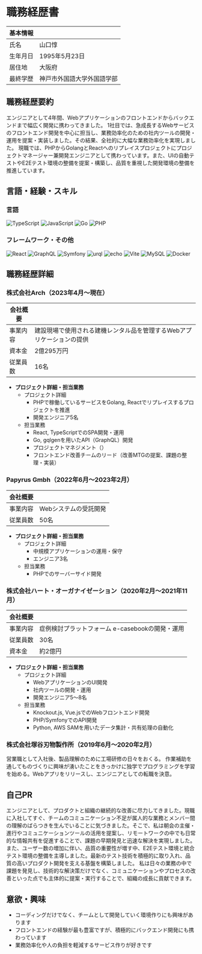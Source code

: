 # 職務経歴書

| 基本情報 |                            |
| -------- | -------------------------- |
| 氏名     | 山口惇                     |
| 生年月日 | 1995年5月23日              |
| 居住地   | 大阪府                     |
| 最終学歴 | 神戸市外国語大学外国語学部 |

## 職務経歴要約

エンジニアとして4年間、Webアプリケーションのフロントエンドからバックエンドまで幅広く開発に携わってきました。
1社目では、急成長するWebサービスのフロントエンド開発を中心に担当し、業務効率化のための社内ツールの開発・運用を提案・実装しました。その結果、全社的に大幅な業務効率化を実現しました。
現職では、PHPからGolangとReactへのリプレイスプロジェクトにプロジェクトマネージャー兼開発エンジニアとして携わっています。また、UIの自動テストやE2Eテスト環境の整備を提案・構築し、品質を重視した開発環境の整備を推進しています。

## 言語・経験・スキル

### 言語

<p>
  <img alt="TypeScript" src="https://img.shields.io/badge/-TypeScript-007ACC?style=flat-square&logo=typescript&logoColor=white" />
  <img alt="JavaScript" src="https://img.shields.io/badge/-JavaScript-F7DF1E?style=flat-square&logo=JavaScript&logoColor=white" />
  <img alt="Go" src="https://img.shields.io/badge/-Go-00ADD8?style=flat-square&logo=Go&logoColor=white" />
<img alt="PHP" src="https://img.shields.io/badge/-PHP-777BB4?style=flat-square&logo=PHP&logoColor=white" />
</p>

### フレームワーク・その他

<p>
  <img alt="React" src="https://img.shields.io/badge/-React-45b8d8?style=flat-square&logo=react&logoColor=white" />
  <img alt="GraphQL" src="https://img.shields.io/badge/-GraphQL-E10098?style=flat-square&logo=graphql&logoColor=white" />
  <img alt="Symfony" src="https://img.shields.io/badge/-Symfony-000000?style=flat-square&logo=Symfony&logoColor=white" />
<img alt="urql" src="https://img.shields.io/badge/-urql-FF4785?style=flat-square&logo=urql&logoColor=white" />
<img alt="echo" src="https://img.shields.io/badge/-echo-41B883?style=flat-square&logo=Echo&logoColor=white" />
  <img alt="Vite" src="https://img.shields.io/badge/-Vite-646CFF?style=flat-square&logo=Vite&logoColor=white" />
  <img alt="MySQL" src="https://img.shields.io/badge/-MySQL-4479A1?style=flat-square&logo=MySQL&logoColor=white" />
  <img alt="Docker" src="https://img.shields.io/badge/-Docker-46a2f1?style=flat-square&logo=docker&logoColor=white" />
</p>

## 職務経歴詳細

### 株式会社Arch（2023年4月〜現在）

| 会社概要 |                                                                       |
| -------- | --------------------------------------------------------------------- |
| 事業内容 | 建設現場で使用される建機レンタル品を管理するWebアプリケーションの提供 |
| 資本金   | 2億295万円                                                            |
| 従業員数 | 16名                                                                  |

- **プロジェクト詳細・担当業務**
  - プロジェクト詳細
    - PHPで稼働しているサービスをGolang, Reactでリプレイスするプロジェクトを推進
    - 開発エンジニア5名
  - 担当業務
    - React, TypeScriptでのSPA開発・運用
    - Go, gqlgenを用いたAPI（GraphQL）開発
    - プロジェクトマネジメント（）
    - フロントエンド改善チームのリード（改善MTGの提案、課題の整理・実装）

### Papyrus Gmbh（2022年6月〜2023年2月）

| 会社概要 |                       |
| -------- | --------------------- |
| 事業内容 | Webシステムの受託開発 |
| 従業員数 | 50名                  |

- **プロジェクト詳細・担当業務**
  - プロジェクト詳細
    - 中規模アプリケーションの運用・保守
    - エンジニア3名
  - 担当業務
    - PHPでのサーバーサイド開発

### 株式会社ハート・オーガナイゼーション（2020年2月〜2021年11月）

| 会社概要 |                                                 |
| -------- | ----------------------------------------------- |
| 事業内容 | 症例検討プラットフォーム e-casebookの開発・運用 |
| 従業員数 | 30名                                            |
| 資本金   | 約2億円                                         |

- **プロジェクト詳細・担当業務**
  - プロジェクト詳細
    - WebアプリケーションのUI開発
    - 社内ツールの開発・運用
    - 開発エンジニア5〜8名
  - 担当業務
    - Knockout.js, Vue.jsでのWebフロントエンド開発
    - PHP/SymfonyでのAPI開発
    - Python, AWS SAMを用いたデータ集計・共有処理の自動化

### 株式会社塚谷刃物製作所（2019年6月〜2020年2月）

営業職として入社後、製品理解のために工場研修の日々をおくる。
作業補助を通してものづくりに興味が湧いたことをきっかけに独学でプログラミングを学習を始める。Webアプリをリリースし、エンジニアとしての転職を決意。

## 自己PR

エンジニアとして、プロダクトと組織の継続的な改善に尽力してきました。現職に入社してすぐ、チームのコミュニケーション不足が属人的な業務とメンバー間の理解のばらつきを生んでいることに気づきました。そこで、私は朝会の主催・進行やコミュニケーションツールの活用を提案し、リモートワークの中でも日常的な情報共有を促進することで、課題の早期発見と迅速な解決を実現しました。
また、ユーザー数の増加に伴い、品質の重要性が増す中、E2Eテスト環境と統合テスト環境の整備を主導しました。最新のテスト技術を積極的に取り入れ、品質の高いプロダクト開発を支える基盤を構築しました。
私は日々の業務の中で課題を発見し、技術的な解決策だけでなく、コミュニケーションやプロセスの改善といった点でも主体的に提案・実行することで、組織の成長に貢献できます。

## 意欲・興味

- コーディングだけでなく、チームとして開発していく環境作りにも興味があります
- フロントエンドの経験が最も豊富ですが、積極的にバックエンド開発にも携わっています
- 業務効率化や人の負担を軽減するサービス作りが好きです
